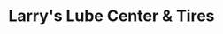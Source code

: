 ---
title: "Larry's Lube Center & Tires"
url: /lampasas/larrys-lube-center-und-tires/
shop: Reifen
---